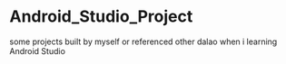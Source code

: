 # Android_Studio_Project
some projects built by myself or referenced other dalao  when i learning Android Studio 
